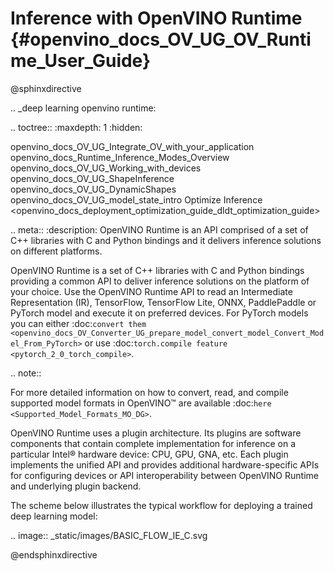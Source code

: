 # Inference with OpenVINO Runtime {#openvino_docs_OV_UG_OV_Runtime_User_Guide}

@sphinxdirective

.. _deep learning openvino runtime:

.. toctree::
   :maxdepth: 1
   :hidden:

   openvino_docs_OV_UG_Integrate_OV_with_your_application
   openvino_docs_Runtime_Inference_Modes_Overview
   openvino_docs_OV_UG_Working_with_devices
   openvino_docs_OV_UG_ShapeInference
   openvino_docs_OV_UG_DynamicShapes
   openvino_docs_OV_UG_model_state_intro
   Optimize Inference <openvino_docs_deployment_optimization_guide_dldt_optimization_guide>

.. meta::
   :description: OpenVINO Runtime is an API comprised of a set of C++ libraries 
                 with C and Python bindings and it delivers inference solutions 
                 on different platforms.


OpenVINO Runtime is a set of C++ libraries with C and Python bindings providing a common API to deliver inference solutions on the platform of your choice. Use the OpenVINO Runtime API to read an Intermediate Representation (IR), TensorFlow, TensorFlow Lite, ONNX, PaddlePaddle or PyTorch model and execute it on preferred devices. For PyTorch models you can either :doc:`convert them <openvino_docs_OV_Converter_UG_prepare_model_convert_model_Convert_Model_From_PyTorch>` or use :doc:`torch.compile feature <pytorch_2_0_torch_compile>`.

.. note::

   For more detailed information on how to convert, read, and compile supported model formats in OpenVINO™ are available :doc:`here <Supported_Model_Formats_MO_DG>`.

OpenVINO Runtime uses a plugin architecture. Its plugins are software components that contain complete implementation for inference on a particular Intel® hardware device: CPU, GPU, GNA, etc. Each plugin implements the unified API and provides additional hardware-specific APIs for configuring devices or API interoperability between OpenVINO Runtime and underlying plugin backend.

The scheme below illustrates the typical workflow for deploying a trained deep learning model:


.. image:: _static/images/BASIC_FLOW_IE_C.svg


@endsphinxdirective
